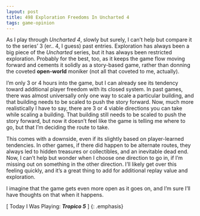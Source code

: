 ```yaml
---
layout: post
title: 498 Exploration Freedoms In Uncharted 4
tags: game-opinion
---
```

As I play through *Uncharted 4*, slowly but surely, I can’t help but compare it to the series’ 3 (er.. 4, I guess) past entries. Exploration has always been a big piece of the *Uncharted* series, but it has always been restricted exploration.  Probably for the best, too, as it keeps the game flow moving forward and cements it solidly  as a story-based game, rather than donning the coveted **open-world** moniker (not all that coveted to me, actually).

I’m only 3 or 4 hours into the game, but I can already see its tendency toward additional player freedom with its closed system. In past games, there was almost universally only one way to scale a particular building, and that building needs to be scaled to push the story forward. Now, much more realistically I have to say, there are 3 or 4 viable directions you can take while scaling a building.  That building still needs to be scaled to push the story forward, but now it doesn’t feel like the game is telling me where to go, but that I’m deciding the route to take.

This comes with a downside, even if its slightly based on player-learned tendencies.  In other games, if there did happen to be alternate routes, they always led to hidden treasures or collectibles, and an inevitable dead end.  Now, I can’t help but wonder when I choose one direction to go in, if I’m missing out on something in the other direction.  I’ll likely get over this feeling quickly, and it’s a great thing to add for additional replay value and exploration.

I imagine that the game gets even more open as it goes on, and I’m sure I’ll have thoughts on that when it happens.

[ Today I Was Playing: ***Tropico 5*** ]
{: .emphasis}